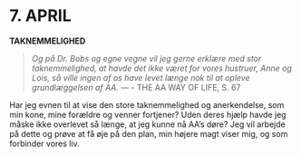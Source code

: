 # 7. APRIL

**TAKNEMMELIGHED**

> *Og på Dr. Bobs og egne vegne vil jeg gerne erklære med stor taknemmelighed, at havde det ikke været for vores hustruer, Anne og Lois, så ville ingen af os have levet længe nok til at opleve grundlæggelsen af AA.*
> — - THE AA WAY OF LIFE, S. 67

Har jeg evnen til at vise den store taknemmelighed og anerkendelse, som min kone, mine forældre og venner fortjener? Uden deres hjælp havde jeg måske ikke overlevet så længe, at jeg kunne nå AA’s døre? Jeg vil arbejde på dette og prøve at få øje på den plan, min højere magt viser mig, og som forbinder vores liv.
